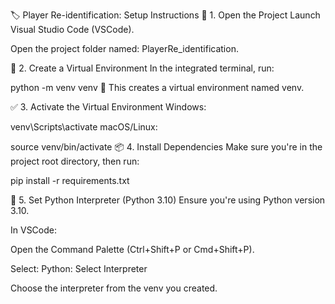 🏷️ Player Re-identification: Setup Instructions
📁 1. Open the Project
Launch Visual Studio Code (VSCode).

Open the project folder named: PlayerRe_identification.

🐍 2. Create a Virtual Environment
In the integrated terminal, run:

python -m venv venv
🔹 This creates a virtual environment named venv.

✅ 3. Activate the Virtual Environment
Windows:

venv\Scripts\activate
macOS/Linux:


source venv/bin/activate
📦 4. Install Dependencies
Make sure you're in the project root directory, then run:

pip install -r requirements.txt

🧠 5. Set Python Interpreter (Python 3.10)
Ensure you're using Python version 3.10.

In VSCode:

Open the Command Palette (Ctrl+Shift+P or Cmd+Shift+P).

Select: Python: Select Interpreter

Choose the interpreter from the venv you created.
